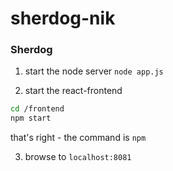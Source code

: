 sherdog-nik
=============
### Sherdog

1. start the node server
`node app.js`

2. start the react-frontend
```bash
cd /frontend
npm start
```
that's right - the command is `npm`

3. browse to `localhost:8081`